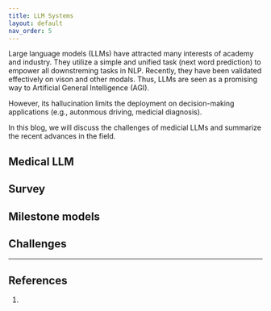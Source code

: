 ```yaml
---
title: LLM Systems
layout: default
nav_order: 5
---
```


Large language models (LLMs) have attracted many interests of academy and industry. They utilize a simple and unified task (next word prediction) to empower all downstreming tasks in NLP. Recently, they have been validated effectively on vison and other modals. Thus, LLMs are seen as a promising way to Artificial General Intelligence (AGI).

However, its hallucination limits the deployment on decision-making applications (e.g., autonmous driving, medicial diagnosis).

In this blog, we will discuss the challenges of medicial LLMs and summarize the recent advances in the field.

## Medical LLM

## Survey

## Milestone models

## Challenges

---
## References
1. 